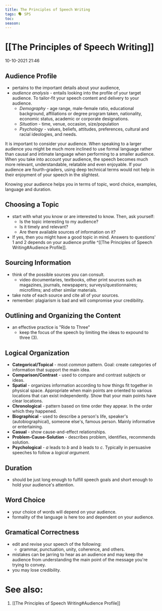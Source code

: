 ```yaml
---
title: The Principles of Speech Writing
tags: 🗣️ SPS
toc: 
season: 
---
```


# [[The Principles of Speech Writing]]
10-10-2021 21:46

## Audience Profile
- pertains to the important details about your audience,
- *audience analysis* - entails looking into the profile of your target audience. To tailor-fit your speech content and delivery to your audience.
	- *Demography* - age range, male-female ratio, educational background, affiliations or degree program taken, nationality, economic status, academic or corporate designations.
	- *Situation* - time, venue, occasion, size/population
	- *Psychology* - values, beliefs, attitudes, preferences, cultural and racial ideologies, and needs.

It is important to consider your audience. When speaking to a larger audience you might be much more inclined to use formal language rather than causal and intimate language when performing to a smaller audience. When you take into account your audience, the speech becomes much more relevant, understandable, relatable and even enjoyable. If your audience are fourth-graders, using deep technical terms would not help in their enjoyment of your speech in the slightest.

Knowing your audience helps you in terms of topic, word choice, examples, language and duration.

## Choosing a Topic
- start with what you know or are interested to know. Then, ask yourself:
	- Is the topic interesting to my audience?
	- Is it timely and relevant?
	- Are there available sources of information on it?
- If yes, then you might have a good topic in mind. Answers to questions' 1 and 2 depends on your audience profile ^[[The Principles of Speech Writing#Audience Profile]].

## Sourcing Information
- think of the possible sources you can consult.
	- video documentaries, textbooks, other print sources such as magazines, journals, newspapers; surveys/questionnaires; microfilms; and other similar materials.
- take note of each source and cite all of your sources.
- remember: plagiarism is bad and will compromise your credibility.

## Outlining and Organizing the Content
- an effective practice is "Ride to Three"
	- keep the focus of the speech by limiting the ideas to expound to three (3).


## Logical Organization
- **Categorical/Topical** - most *common* pattern. Goal: create categories of information that support the main idea.
- **Comparison/Contrast** - used to compare and contrast subjects or ideas.
- **Spatial** - organizes information according to how things fit together in physical space. Appropriate when main points are oriented to various locations that can exist independently. Show that your main points have clear locations.
- **Chronological** - pattern based on time order they appear. In the order which they happened.
- **Biographical** - used to describe a person's life, speaker's (autobiographical), someone else's, famous person. Mainly informative or entertaining.
- **Casual** - show cause-and-effect relationships. 
- **Problem-Cause-Solution** - describes problem, identifies, recommends solution.
- **Psychological** - *a* leads to *b* and *b* leads to *c*. Typically in persuasive speeches to follow a *logical argument.*

## Duration
- should be just long enough to fulfill speech goals and short enough to hold your audience's attention.
## Word Choice
- your choice of words will depend on your audience. 
- formality of the language is here too and dependent on your audience.

## Gramatical Correctness
- edit and revise your speech of the following:
	- grammar, punctuation, unity, coherence, and others.
- mistakes can be jarring to hear as an audience and may keep the audience from understanding the main point of the message you're trying to convey.
- you may lose credibility.


# See also:
1. [[The Principles of Speech Writing#Audience Profile]]